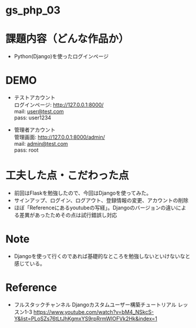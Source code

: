 # gs_php_03
# 課題内容（どんな作品か）

- Python(Django)を使ったログインページ

# DEMO
- テストアカウント<br>
  ログインページ: http://127.0.0.1:8000/<br>
  mail: user@test.com<br>
  pass: user1234<br>

- 管理者アカウント<br>
  管理画面: http://127.0.0.1:8000/admin/<br>
  mail: admin@test.com<br>
  pass: root<br>

# 工夫した点・こだわった点

- 前回はFlaskを勉強したので、今回はDjangoを使ってみた。
- サインアップ、ログイン、ログアウト、登録情報の変更、アカウントの削除
- ほぼ「Referenceにあるyoutubeの写経」。Djangoのバージョンの違いによる差異があったためその点は試行錯誤し対応
 
# Note

- Djangoを使って行くのであれば基礎的なところを勉強しないといけないなと感じている。

# Reference

- フルスタックチャンネル
  Djangoカスタムユーザー構築チュートリアル レッスン1-3
  https://www.youtube.com/watch?v=bM4_NSkcS-Y&list=PLoSZs76tLtJhKgmxYS9rpRrmWlOFVk2Hk&index=1
